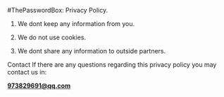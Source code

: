 #ThePasswordBox: Privacy Policy.

1. We dont keep any information from you.

2. We do not use cookies.

3. We dont share any information to outside partners.

Contact If there are any questions regarding this privacy policy you may contact us in:

**973829691@qq.com**

